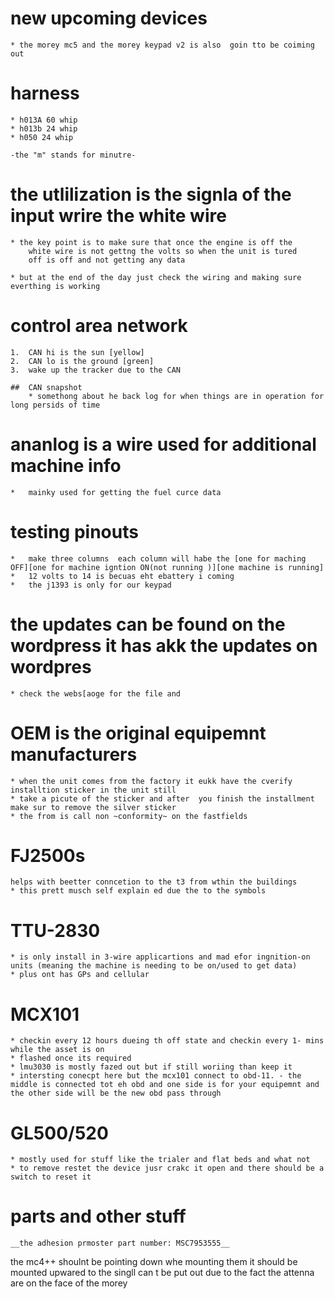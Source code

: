 # new upcoming devices
    * the morey mc5 and the morey keypad v2 is also  goin tto be coiming out

# harness 
    * h013A 60 whip
    * h013b 24 whip
    * h050 24 whip

    -the "m" stands for minutre-

# the utlilization is the signla of the input wrire the white wire
    * the key point is to make sure that once the engine is off the 
        white wire is not gettng the volts so when the unit is tured
        off is off and not getting any data

    * but at the end of the day just check the wiring and making sure everthing is working

#   control area network
    1.  CAN hi is the sun [yellow]
    2.  CAN lo is the ground [green]
    3.  wake up the tracker due to the CAN

    ##  CAN snapshot
        * somethong about he back log for when things are in operation for long persids of time
    

#   ananlog is a wire used for additional machine info
    *   mainky used for getting the fuel curce data

#   testing pinouts
    *   make three columns  each column will habe the [one for maching OFF][one for machine igntion ON(not running )][one machine is running]
    *   12 volts to 14 is becuas eht ebattery i coming
    *   the j1393 is only for our keypad

#   the updates can be found on the wordpress it has akk the updates on wordpres 
    * check the webs[aoge for the file and 

#   OEM is the original equipemnt manufacturers
    * when the unit comes from the factory it eukk have the cverify installtion sticker in the unit still 
    * take a picute of the sticker and after  you finish the installment make sur to remove the silver sticker
    * the from is call non ~conformity~ on the fastfields
    
#   FJ2500s
    helps with beetter conncetion to the t3 from wthin the buildings
    * this prett musch self explain ed due the to the symbols

#   TTU-2830
    * is only install in 3-wire applicartions and mad efor ingnition-on units (meaning the machine is needing to be on/used to get data)
    * plus ont has GPs and cellular

#   MCX101
    * checkin every 12 hours dueing th off state and checkin every 1- mins while the asset is on
    * flashed once its required
    * lmu3030 is mostly fazed out but if still woriing than keep it
    * intersting conecpt here but the mcx101 connect to obd-11. - the middle is connected tot eh obd and one side is for your equipemnt and the other side will be the new obd pass through

#   GL500/520
    * mostly used for stuff like the trialer and flat beds and what not
    * to remove restet the device jusr crakc it open and there should be a switch to reset it

#   

#   parts and other stuff
    __the adhesion prmoster part number: MSC7953555__


the mc4++ shoulnt be pointing down whe mounting them it should be mounted 
upwared to the singll can t be put out due to
the fact the attenna are on the face of the morey







